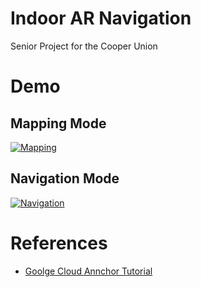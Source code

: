 # Indoor AR Navigation
Senior Project for the Cooper Union

# Demo
## Mapping Mode
[![Mapping](https://img.youtube.com/vi/60qLrDsN4Us7/0.jpg)](https://youtu.be/60qLrDsN4Us7)

## Navigation Mode
[![Navigation](https://img.youtube.com/vi/pZz1HxKylJo/0.jpg)](https://youtu.be/pZz1HxKylJo)

# References
* [Goolge Cloud Annchor Tutorial](https://developers.google.com/ar/develop/java/cloud-anchors/quickstart-android)
